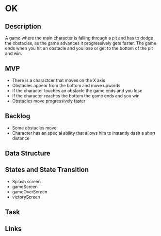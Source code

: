 # OK

## Description
A game where the main character is falling through a pit and has to dodge the obstacles, as the game advances it progressively gets faster. The game ends when you hit an obstacle and you lose or get to the bottom of the pit and win. 

## MVP
* There is a charactcer that moves on the X axis
* Obstacles appear from the bottom and move upwards
* If the character touches an obstacle the game ends and you lose
* If the character reaches the bottom the game ends and you win
* Obstacles move progressively faster

## Backlog
* Some obstacles move
* Character has an special ability that allows him to instantly dash a short distance

## Data Structure

## States and State Transition
* Splash screen
* gameScreen
* gameOverScreen
* victoryScreen

## Task

## Links
